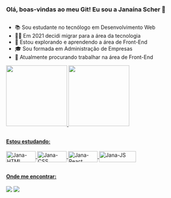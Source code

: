 ### Olá, boas-vindas ao meu Git! Eu sou a Janaína Scher  👋

##

- 📚 Sou estudante no tecnólogo em Desenvolvimento Web
- 👩‍💻 Em 2021 decidi migrar para a área da tecnologia
- 🌱 Estou explorando e aprendendo a área de Front-End
- 🎓 Sou formada em Administração de Empresas
- 🔭 Atualmente procurando trabalhar na área de Front-End

<div>
  <a href="https://github.com/janascher">
  <img height="165em" src="https://github-readme-stats.vercel.app/api?username=janascher&show_icons=true&theme=dracula&include_all_commits=true&count_private=true"/>
  <img height="165em" src="https://github-readme-stats.vercel.app/api/top-langs/?username=janascher&layout=compact&langs_count=7&theme=dracula"/>
</div>
  
##

#### Estou estudando: 
  
<div>
  <img align="center" alt="Jana-HTML" height="30" width="80" src="https://img.shields.io/badge/HTML5-E34F26?style=for-the-badge&logo=html5&logoColor=white">
  <img align="center" alt="Jana-CSS" height="30" width="80" src="https://img.shields.io/badge/CSS3-1572B6?style=for-the-badge&logo=css3&logoColor=white">
  <img align="center" alt="Jana-React" height="30" width="80" src="https://img.shields.io/badge/React-20232A?style=for-the-badge&logo=react&logoColor=61DAFB">
  <img align="center" alt="Jana-JS" height="30" width="100" src="https://img.shields.io/badge/JavaScript-F7DF1E?style=for-the-badge&logo=javascript&logoColor=black">
</div>
  
 ##
  
#### Onde me encontrar:
  
<div> 
  <a href = "mailto:jscher@protonmail.com"><img src="https://img.shields.io/badge/ProtonMail-8B89CC?style=for-the-badge&logo=protonmail&logoColor=white" target="_blank"></a>
  <a href="https://www.linkedin.com/in/janainadeoliveira/" target="_blank"><img src="https://img.shields.io/badge/LinkedIn-0077B5?style=for-the-badge&logo=linkedin&logoColor=white" target="_blank"></a>
</div>
